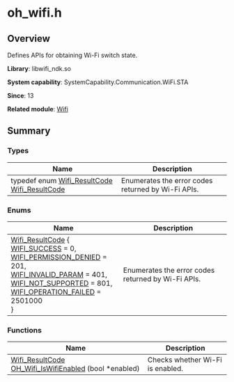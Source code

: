 # oh_wifi.h


## Overview

Defines APIs for obtaining Wi-Fi switch state.

**Library**: libwifi_ndk.so

**System capability**: SystemCapability.Communication.WiFi.STA

**Since**: 13

**Related module**: [Wifi](_wifi.md)


## Summary


### Types

| Name| Description| 
| -------- | -------- |
| typedef enum [Wifi_ResultCode](_wifi.md#wifi_resultcode) [Wifi_ResultCode](_wifi.md#wifi_resultcode) | Enumerates the error codes returned by Wi-Fi APIs.| 


### Enums

| Name| Description| 
| -------- | -------- |
| [Wifi_ResultCode](_wifi.md#wifi_resultcode) {<br>[WIFI_SUCCESS](_wifi.md) = 0,<br>[WIFI_PERMISSION_DENIED](_wifi.md) = 201,<br>[WIFI_INVALID_PARAM](_wifi.md) = 401,<br>[WIFI_NOT_SUPPORTED](_wifi.md) = 801,<br>[WIFI_OPERATION_FAILED](_wifi.md) = 2501000<br>} | Enumerates the error codes returned by Wi-Fi APIs.| 


### Functions

| Name| Description| 
| -------- | -------- |
| [Wifi_ResultCode](_wifi.md#wifi_resultcode) [OH_Wifi_IsWifiEnabled](_wifi.md#oh_wifi_iswifienabled) (bool \*enabled) | Checks whether Wi-Fi is enabled.| 
